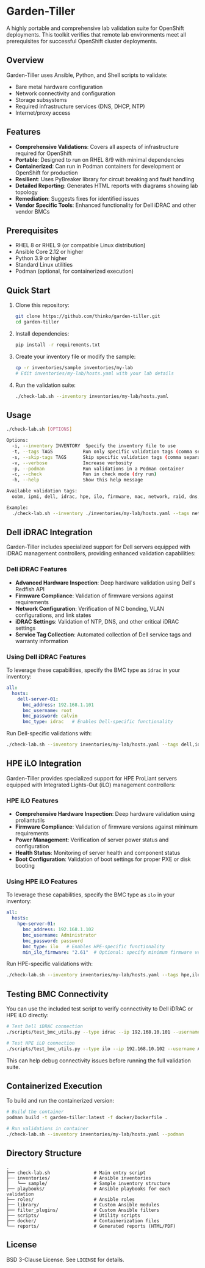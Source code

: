 # Garden-Tiller

A highly portable and comprehensive lab validation suite for OpenShift deployments. This toolkit verifies that remote lab environments meet all prerequisites for successful OpenShift cluster deployments.

## Overview

Garden-Tiller uses Ansible, Python, and Shell scripts to validate:
- Bare metal hardware configuration
- Network connectivity and configuration
- Storage subsystems
- Required infrastructure services (DNS, DHCP, NTP)
- Internet/proxy access

## Features

- **Comprehensive Validations**: Covers all aspects of infrastructure required for OpenShift
- **Portable**: Designed to run on RHEL 8/9 with minimal dependencies
- **Containerized**: Can run in Podman containers for development or OpenShift for production
- **Resilient**: Uses PyBreaker library for circuit breaking and fault handling
- **Detailed Reporting**: Generates HTML reports with diagrams showing lab topology
- **Remediation**: Suggests fixes for identified issues
- **Vendor Specific Tools**: Enhanced functionality for Dell iDRAC and other vendor BMCs

## Prerequisites

- RHEL 8 or RHEL 9 (or compatible Linux distribution)
- Ansible Core 2.12 or higher
- Python 3.9 or higher
- Standard Linux utilities
- Podman (optional, for containerized execution)

## Quick Start

1. Clone this repository:
   ```bash
   git clone https://github.com/thinko/garden-tiller.git
   cd garden-tiller
   ```

2. Install dependencies:
   ```bash
   pip install -r requirements.txt
   ```

3. Create your inventory file or modify the sample:
   ```bash
   cp -r inventories/sample inventories/my-lab
   # Edit inventories/my-lab/hosts.yaml with your lab details
   ```

4. Run the validation suite:
   ```bash
   ./check-lab.sh --inventory inventories/my-lab/hosts.yaml
   ```

## Usage

```bash
./check-lab.sh [OPTIONS]

Options:
  -i, --inventory INVENTORY  Specify the inventory file to use
  -t, --tags TAGS           Run only specific validation tags (comma separated)
  -s, --skip-tags TAGS      Skip specific validation tags (comma separated)
  -v, --verbose             Increase verbosity
  -p, --podman              Run validations in a Podman container
  -c, --check               Run in check mode (dry run)
  -h, --help                Show this help message

Available validation tags:
  oobm, ipmi, dell, idrac, hpe, ilo, firmware, mac, network, raid, dns, dhcp, timesync, internet, all

Example:
  ./check-lab.sh --inventory ./inventories/my-lab/hosts.yaml --tags network,dns,dhcp
```

## Dell iDRAC Integration

Garden-Tiller includes specialized support for Dell servers equipped with iDRAC management controllers, providing enhanced validation capabilities:

### Dell iDRAC Features

- **Advanced Hardware Inspection**: Deep hardware validation using Dell's Redfish API
- **Firmware Compliance**: Validation of firmware versions against requirements
- **Network Configuration**: Verification of NIC bonding, VLAN configurations, and link states
- **iDRAC Settings**: Validation of NTP, DNS, and other critical iDRAC settings
- **Service Tag Collection**: Automated collection of Dell service tags and warranty information

### Using Dell iDRAC Features

To leverage these capabilities, specify the BMC type as `idrac` in your inventory:

```yaml
all:
  hosts:
    dell-server-01:
      bmc_address: 192.168.1.101
      bmc_username: root
      bmc_password: calvin
      bmc_type: idrac   # Enables Dell-specific functionality
```

Run Dell-specific validations with:

```bash
./check-lab.sh --inventory inventories/my-lab/hosts.yaml --tags dell,idrac
```

## HPE iLO Integration

Garden-Tiller provides specialized support for HPE ProLiant servers equipped with Integrated Lights-Out (iLO) management controllers:

### HPE iLO Features

- **Comprehensive Hardware Inspection**: Deep hardware validation using proliantutils
- **Firmware Compliance**: Validation of firmware versions against minimum requirements
- **Power Management**: Verification of server power status and configuration
- **Health Status**: Monitoring of server health and component status
- **Boot Configuration**: Validation of boot settings for proper PXE or disk booting

### Using HPE iLO Features

To leverage these capabilities, specify the BMC type as `ilo` in your inventory:

```yaml
all:
  hosts:
    hpe-server-01:
      bmc_address: 192.168.1.102
      bmc_username: Administrator
      bmc_password: password
      bmc_type: ilo   # Enables HPE-specific functionality
      min_ilo_firmware: "2.61"  # Optional: specify minimum firmware version
```

Run HPE-specific validations with:

```bash
./check-lab.sh --inventory inventories/my-lab/hosts.yaml --tags hpe,ilo
```

## Testing BMC Connectivity

You can use the included test script to verify connectivity to Dell iDRAC or HPE iLO directly:

```bash
# Test Dell iDRAC connection
./scripts/test_bmc_utils.py --type idrac --ip 192.168.10.101 --username root --password calvin

# Test HPE iLO connection
./scripts/test_bmc_utils.py --type ilo --ip 192.168.10.102 --username Administrator --password password
```

This can help debug connectivity issues before running the full validation suite.

## Containerized Execution

To build and run the containerized version:

```bash
# Build the container
podman build -t garden-tiller:latest -f docker/Dockerfile .

# Run validations in container
./check-lab.sh --inventory inventories/my-lab/hosts.yaml --podman
```

## Directory Structure

```
.
├── check-lab.sh                # Main entry script
├── inventories/                # Ansible inventories
│   └── sample/                 # Sample inventory structure
├── playbooks/                  # Ansible playbooks for each validation
├── roles/                      # Ansible roles
├── library/                    # Custom Ansible modules
├── filter_plugins/             # Custom Ansible filters
├── scripts/                    # Utility scripts
├── docker/                     # Containerization files
└── reports/                    # Generated reports (HTML/PDF)
```

## License

BSD 3-Clause License. See `LICENSE` for details.
